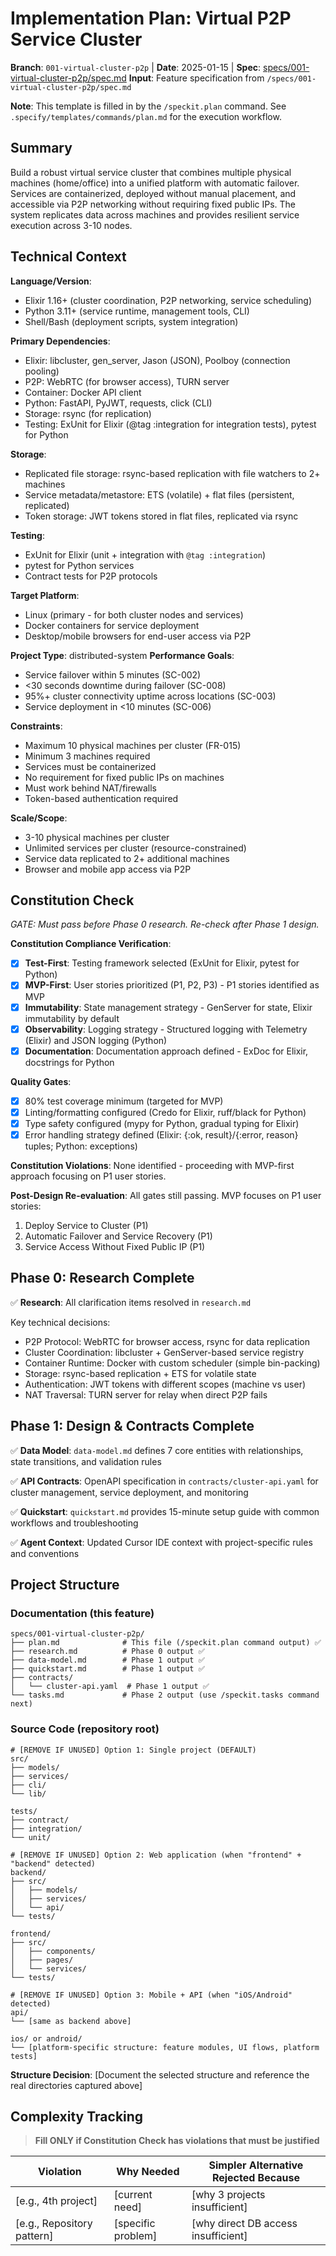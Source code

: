 # Implementation Plan: Virtual P2P Service Cluster

**Branch**: `001-virtual-cluster-p2p` | **Date**: 2025-01-15 | **Spec**: [specs/001-virtual-cluster-p2p/spec.md](specs/001-virtual-cluster-p2p/spec.md)
**Input**: Feature specification from `/specs/001-virtual-cluster-p2p/spec.md`

**Note**: This template is filled in by the `/speckit.plan` command. See `.specify/templates/commands/plan.md` for the execution workflow.

## Summary

Build a robust virtual service cluster that combines multiple physical machines (home/office) into a unified platform with automatic failover. Services are containerized, deployed without manual placement, and accessible via P2P networking without requiring fixed public IPs. The system replicates data across machines and provides resilient service execution across 3-10 nodes.

## Technical Context

<!--
  ACTION REQUIRED: Replace the content in this section with the technical details
  for the project. The structure here is presented in advisory capacity to guide
  the iteration process.
-->

**Language/Version**: 
- Elixir 1.16+ (cluster coordination, P2P networking, service scheduling)
- Python 3.11+ (service runtime, management tools, CLI)
- Shell/Bash (deployment scripts, system integration)

**Primary Dependencies**: 
- Elixir: libcluster, gen_server, Jason (JSON), Poolboy (connection pooling)
- P2P: WebRTC (for browser access), TURN server
- Container: Docker API client
- Python: FastAPI, PyJWT, requests, click (CLI)
- Storage: rsync (for replication)
- Testing: ExUnit for Elixir (@tag :integration for integration tests), pytest for Python

**Storage**: 
- Replicated file storage: rsync-based replication with file watchers to 2+ machines
- Service metadata/metastore: ETS (volatile) + flat files (persistent, replicated)
- Token storage: JWT tokens stored in flat files, replicated via rsync

**Testing**: 
- ExUnit for Elixir (unit + integration with `@tag :integration`)
- pytest for Python services
- Contract tests for P2P protocols

**Target Platform**: 
- Linux (primary - for both cluster nodes and services)
- Docker containers for service deployment
- Desktop/mobile browsers for end-user access via P2P

**Project Type**: distributed-system
**Performance Goals**: 
- Service failover within 5 minutes (SC-002)
- <30 seconds downtime during failover (SC-008)
- 95%+ cluster connectivity uptime across locations (SC-003)
- Service deployment in <10 minutes (SC-006)

**Constraints**: 
- Maximum 10 physical machines per cluster (FR-015)
- Minimum 3 machines required
- Services must be containerized
- No requirement for fixed public IPs on machines
- Must work behind NAT/firewalls
- Token-based authentication required

**Scale/Scope**: 
- 3-10 physical machines per cluster
- Unlimited services per cluster (resource-constrained)
- Service data replicated to 2+ additional machines
- Browser and mobile app access via P2P

## Constitution Check

*GATE: Must pass before Phase 0 research. Re-check after Phase 1 design.*

**Constitution Compliance Verification**:

- [x] **Test-First**: Testing framework selected (ExUnit for Elixir, pytest for Python)
- [x] **MVP-First**: User stories prioritized (P1, P2, P3) - P1 stories identified as MVP
- [x] **Immutability**: State management strategy - GenServer for state, Elixir immutability by default
- [x] **Observability**: Logging strategy - Structured logging with Telemetry (Elixir) and JSON logging (Python)
- [x] **Documentation**: Documentation approach defined - ExDoc for Elixir, docstrings for Python

**Quality Gates**:
- [x] 80% test coverage minimum (targeted for MVP)
- [x] Linting/formatting configured (Credo for Elixir, ruff/black for Python)
- [x] Type safety configured (mypy for Python, gradual typing for Elixir)
- [x] Error handling strategy defined (Elixir: {:ok, result}/{:error, reason} tuples; Python: exceptions)

**Constitution Violations**: None identified - proceeding with MVP-first approach focusing on P1 user stories.

**Post-Design Re-evaluation**: All gates still passing. MVP focuses on P1 user stories:
1. Deploy Service to Cluster (P1)
2. Automatic Failover and Service Recovery (P1)  
3. Service Access Without Fixed Public IP (P1)

## Phase 0: Research Complete

✅ **Research**: All clarification items resolved in `research.md`

Key technical decisions:
- P2P Protocol: WebRTC for browser access, rsync for data replication
- Cluster Coordination: libcluster + GenServer-based service registry
- Container Runtime: Docker with custom scheduler (simple bin-packing)
- Storage: rsync-based replication + ETS for volatile state
- Authentication: JWT tokens with different scopes (machine vs user)
- NAT Traversal: TURN server for relay when direct P2P fails

## Phase 1: Design & Contracts Complete

✅ **Data Model**: `data-model.md` defines 7 core entities with relationships, state transitions, and validation rules

✅ **API Contracts**: OpenAPI specification in `contracts/cluster-api.yaml` for cluster management, service deployment, and monitoring

✅ **Quickstart**: `quickstart.md` provides 15-minute setup guide with common workflows and troubleshooting

✅ **Agent Context**: Updated Cursor IDE context with project-specific rules and conventions

## Project Structure

### Documentation (this feature)

```text
specs/001-virtual-cluster-p2p/
├── plan.md              # This file (/speckit.plan command output) ✅
├── research.md          # Phase 0 output ✅
├── data-model.md        # Phase 1 output ✅
├── quickstart.md        # Phase 1 output ✅
├── contracts/
│   └── cluster-api.yaml  # Phase 1 output ✅
└── tasks.md             # Phase 2 output (use /speckit.tasks command next)
```

### Source Code (repository root)
<!--
  ACTION REQUIRED: Replace the placeholder tree below with the concrete layout
  for this feature. Delete unused options and expand the chosen structure with
  real paths (e.g., apps/admin, packages/something). The delivered plan must
  not include Option labels.
-->

```text
# [REMOVE IF UNUSED] Option 1: Single project (DEFAULT)
src/
├── models/
├── services/
├── cli/
└── lib/

tests/
├── contract/
├── integration/
└── unit/

# [REMOVE IF UNUSED] Option 2: Web application (when "frontend" + "backend" detected)
backend/
├── src/
│   ├── models/
│   ├── services/
│   └── api/
└── tests/

frontend/
├── src/
│   ├── components/
│   ├── pages/
│   └── services/
└── tests/

# [REMOVE IF UNUSED] Option 3: Mobile + API (when "iOS/Android" detected)
api/
└── [same as backend above]

ios/ or android/
└── [platform-specific structure: feature modules, UI flows, platform tests]
```

**Structure Decision**: [Document the selected structure and reference the real
directories captured above]

## Complexity Tracking

> **Fill ONLY if Constitution Check has violations that must be justified**

| Violation | Why Needed | Simpler Alternative Rejected Because |
|-----------|------------|-------------------------------------|
| [e.g., 4th project] | [current need] | [why 3 projects insufficient] |
| [e.g., Repository pattern] | [specific problem] | [why direct DB access insufficient] |
